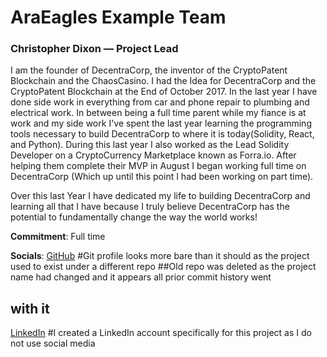 # AraEagles Example Team

### Christopher Dixon — Project Lead

I am the founder of DecentraCorp, the inventor of the CryptoPatent Blockchain and the ChaosCasino. I had the Idea for DecentraCorp and the CryptoPatent Blockchain at the End of October 2017. In the last year I have done side work in everything from car and phone repair to plumbing and electrical work. In between being a full time parent while my fiance is at work and my side work I've spent the last year learning the programming tools necessary to build DecentraCorp to where it is today(Solidity, React, and Python). During this last year I also worked as the Lead Solidity Developer on a CryptoCurrency Marketplace known as Forra.io. After helping them complete their MVP in August I began working full time on DecentraCorp (Which up until this point I had been working on part time).

Over this last Year I have dedicated my life to building DecentraCorp and learning all that I have because I truly believe DecentraCorp has the potential to fundamentally change the way the world works!

**Commitment**: Full time

**Socials**:
[GitHub](https://github.com/stan36)
#Git profile looks more bare than it should as the project used to exist under a different repo
##Old repo was deleted as the project name had changed and it appears all prior commit history went
## with it
[LinkedIn](https://www.linkedin.com/in/christopher-dixon-a4a98174)
#I created a LinkedIn account specifically for this project as I do not use social media
